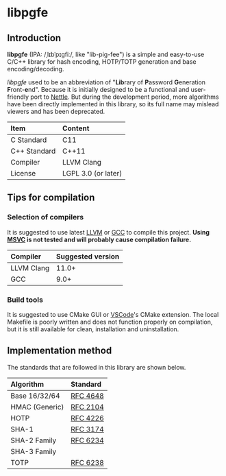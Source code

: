 # libpgfe

## Introduction

**libpgfe** (IPA: /ˌlɪbˈpɪɡfiː/, like "lib-pig-fee") is a simple and easy-to-use C/C++ library for hash encoding, HOTP/TOTP generation and base encoding/decoding.

*libpgfe* used to be an abbreviation of "**Lib**rary of **P**assword **G**eneration **F**ront-**e**nd". Because it is initially designed to be a functional and user-friendly port to [Nettle](https://www.lysator.liu.se/~nisse/nettle/). But during the development period, more algorithms have been directly implemented in this library, so its full name may mislead viewers and has been deprecated.

| Item         | Content             |
| :----------- | :------------------ |
| C Standard   | C11                 |
| C++ Standard | C++11               |
| Compiler     | LLVM Clang          |
| License      | LGPL 3.0 (or later) |

## Tips for compilation

### Selection of compilers

It is suggested to use latest [LLVM](https://llvm.org/) or [GCC](https://gcc.gnu.org/) to compile this project. **Using [MSVC](https://en.wikipedia.org/wiki/Microsoft_Visual_C++) is not tested and will probably cause compilation failure.**

| Compiler   | Suggested version |
| :--------- | :---------------- |
| LLVM Clang | 11.0+             |
| GCC        | 9.0+              |

### Build tools

It is suggested to use CMake GUI or [VSCode](https://code.visualstudio.com/)'s CMake extension. The local Makefile is poorly written and does not function properly on compilation, but it is still available for clean, installation and uninstallation.

## Implementation method

The standards that are followed in this library are shown below.

| Algorithm      | Standard                                           |
| :------------  | :------------------------------------------------- |
| Base 16/32/64  | [RFC 4648](https://www.rfc-editor.org/rfc/rfc4648) |
| HMAC (Generic) | [RFC 2104](https://www.rfc-editor.org/rfc/rfc2104) |
| HOTP           | [RFC 4226](https://www.rfc-editor.org/rfc/rfc4226) |
| SHA-1          | [RFC 3174](https://www.rfc-editor.org/rfc/rfc3174) |
| SHA-2 Family   | [RFC 6234](https://www.rfc-editor.org/rfc/rfc6234) |
| SHA-3 Family   |  |
| TOTP           | [RFC 6238](https://www.rfc-editor.org/rfc/rfc6238) |